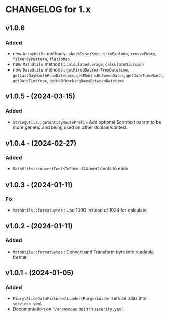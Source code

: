 CHANGELOG for 1.x
===================
## v1.0.6
### Added
- new `ArrayUtils` methods : `checkIssetKeys`, `trimExplode`, `removeEmpty`, `filterByPattern`, `flatToMap`
- new `MathUtils` methods : `calculateAverage`, `calculateDivision`
- new `DateUtils` methods : `getFirstDayYearFromDatetime`, `getLastDayMonthFromDatetime`, `getMonthsBetweenDates`, `getDateTimeMonth`, `getDateTimeYear`, `getNbOfWorkingDaysBetweenDatetime`

## v1.0.5 - (2024-03-15)
### Added
- `StringUtils::getEntityRoutePrefix` Add optional $context param to be more generic and being used on other domain/context.

## v1.0.4 - (2024-02-27)

### Added

- `MathUtils::convertCentsToEuro` : Convert cents to euro

## v1.0.3 - (2024-01-11)

### Fix

- `MathUtils::formatBytes` : Use 1000 instead of 1024 for calculate

## v1.0.2 - (2024-01-11)

### Added

- `MathUtils::formatBytes` : Convert and Transform byte into readable format

## v1.0.1 - (2024-01-05)

### Added

- `Fidry\AliceDataFixtures\Loader\PurgerLoader` service alias into `services.yaml`
- Documentation on `^/anonymous` path in `security.yaml`
